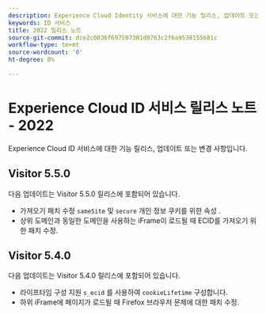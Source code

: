 ```yaml
---
description: Experience Cloud Identity 서비스에 대한 기능 릴리스, 업데이트 또는 변경 사항입니다.
keywords: ID 서비스
title: 2022 릴리스 노트
source-git-commit: dce2c0036f697507381d0763c2f6a9538155681c
workflow-type: tm+mt
source-wordcount: '0'
ht-degree: 0%

---
```


# Experience Cloud ID 서비스 릴리스 노트 - 2022

Experience Cloud ID 서비스에 대한 기능 릴리스, 업데이트 또는 변경 사항입니다.

## Visitor 5.5.0

다음 업데이트는 Visitor 5.5.0 릴리스에 포함되어 있습니다.

* 가져오기 패치 수정 `sameSite` 및 `secure` 개인 정보 쿠키를 위한 속성 .
* 상위 도메인과 동일한 도메인을 사용하는 iFrame이 로드될 때 ECID를 가져오기 위한 패치 수정.

## Visitor 5.4.0

다음 업데이트는 Visitor 5.4.0 릴리스에 포함되어 있습니다.

* 라이프타임 구성 지원 `s_ecid` 를 사용하여 `cookieLifetime` 구성합니다.
* 하위 iFrame에 페이지가 로드될 때 Firefox 브라우저 문제에 대한 패치 수정.